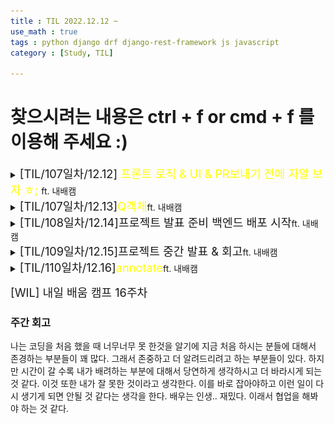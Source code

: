 ```yaml
---
title : TIL 2022.12.12 ~
use_math : true
tags : python django drf django-rest-framework js javascript
category : [Study, TIL]

---
```

찾으시려는 내용은 ctrl + f or cmd + f 를 이용해 주세요 :)
=====




<details>
<summary><span style = "font-size : 1.3em;">[TIL/107일차/12.12]<span style="color : yellow;"> 프론트 로직 & UI & PR보내기 전에 자알 보자 ㅎ; </span></span>ft. 내배캠</summary>
<div markdown ="1">

<img src="/images/핸즈업ui.png" width="600" />


프로젝트 마무리 단계에 있어서 스타일이나 자잘한 수정을 보고 있다. 디자인에 감각이 없기도하고 JS를 검색을 통해서 바로바로 적용을 하면서 하다보니 코드가 정갈하지 않은 점과 백엔드에 집중하지 못하는 점이 아쉽지만, 출시할 생각에 모든 재미있다. 

- 오늘 실수한 것은 pr을 보낼 때 개인 정보가 담겨있는 것을 보내 지울 수는 없다는 것을 알았다.
- 비밀키를 서비스에서 지우면 되지만 나의 번호가 남아있어 조금은 찝찝하긴 하다.
- 심지어 내가 팀원분께 그거 보내지 말라고 했는데도 없이 보냈다고 착각을 하여서 머지를 해버렸당 ㅎㅎ.. 잘 확인하자!


</div>    
</details>


<details>
<summary><span style = "font-size : 1.3em;">[TIL/107일차/12.13]<span style="color : yellow;">Q객체</span></span>ft. 내배캠</summary>
<div markdown ="1">

Q객체 장고 orm 쿼리문처럼 쓰고 싶을 때 사용할 수 있다.
and의 경우에는 &가 있다.
&=는 where의 and조건이고
|=는 wherer의 or조건이다.

```python
q = Q(status = True) | Q(status = None)
recommend_goods = self.get_queryset().filter(q).annotate(participants_count = Count('auctionparticipant')).order_by('-participants_count')[:10]
serializer = GoodsListSerializer(recommend_goods, many = True, context = self.get_serializer_context())
```

</div>    
</details>


<details>
<summary><span style = "font-size : 1.3em;">[TIL/108일차/12.14]<span>프로젝트 발표 준비 백엔드 배포 시작</span></span>ft. 내배캠</summary>
<div markdown ="1">

회고
- docker와 nginx를 미리 공부하지 않고 배포를 시작하는 단계다 보니 꽤 힘들었다. 기본적인 백엔들 배포는 가능하더라도 다른 컨테이너 간의 연결이라던가 기본적인 것이 많이 안들어왔다. 그래서 여기에 조금 더 공부를 해보면 좋고 재밌을 것 같다는 생각을 했다. 또한 발표를 위해서 준비할 것이 꽤 많아 집중을 하느라 TIL에 조금 소홀하긴하다.

</div>    
</details>


<details>
<summary><span style = "font-size : 1.3em;">[TIL/109일차/12.15]<span>프로젝트 중간 발표 & 회고</span></span>ft. 내배캠</summary>
<div markdown ="1">

<img src="/images/깃허브프로젝트.png" width="600" />

프로젝트 중간 발표가 끝나고 이제 배포와 피드백을 받고 프로젝트를 보완하고 발전하려는 작업을 남기고 있었고 더 나은 협업을 위해서 깃허브의 프로젝트를 활용하자고 하였다. 서로의 이슈에 대해서 논의할 수 있고 얼마나 진행됐는지와 어떤 방식으로하면 좋을 지에 대해서 논의 할 수 있는 것이 마음에 들어서 제안을 하였고 다행스럽게도 좋게 봐주셨다.

</div>    
</details>


<details>
<summary><span style = "font-size : 1.3em;">[TIL/110일차/12.16]<span style="color : yellow;">annotate</span></span>ft. 내배캠</summary>
<div markdown ="1">

annotate를 활용한다면 기존에 있던 컬럼에 내가 원하는 컬럼을 추가하여 볼 수 있다.
나는 두개의 테이블에서 다른 하나를 참조하는 개수에 대해서 알아내기 위해서 사용하였고 좀 더 자게한 것은 추후에 포스팅할 계획이다.
```python
q = Q(status = True) | Q(status = None)
recommend_goods = self.get_queryset().filter(q).annotate(participants_count = Count('auctionparticipant')).order_by('-participants_count')[:10]
serializer = GoodsListSerializer(recommend_goods, many = True, context = self.get_serializer_context())

return Response(data = serializer.data, status=status.HTTP_200_OK)
```
이것을 사용함으로써 원래 Goods query_set에는 참여자 수라는 컬럼이 없었지만 annotate를 사용하여 참여자 수를 가져올 수 있었다.

</div>    
</details>



<span style = "font-size : 1.3em;">[WIL] 내일 배움 캠프 16주차</span>
<div markdown ="1">

### 주간 회고
나는 코딩을 처음 했을 때 너무너무 못 한것을 알기에 지금 처음 하시는 분들에 대해서 존경하는 부분들이 꽤 많다. 그래서 존중하고 더 알려드리려고 하는 부분들이 있다. 하지만 시간이 갈 수록 내가 배려하는 부분에 대해서 당연하게 생각하시고 더 바라시게 되는 것 같다. 이것 또한 내가 잘 못한 것이라고 생각한다. 이를 바로 잡아야하고 이런 일이 다시 생기게 되면 안될 것 같다는 생각을 한다. 배우는 인생.. 재밌다. 이래서 협업을 해봐야 하는 것 같다.


</div>    